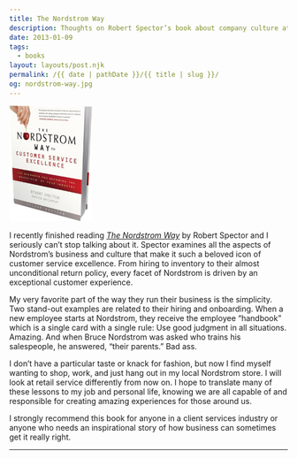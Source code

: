 ```yaml
---
title: The Nordstrom Way
description: Thoughts on Robert Spector’s book about company culture at Nordstrom.
date: 2013-01-09
tags: 
  - books
layout: layouts/post.njk
permalink: /{{ date | pathDate }}/{{ title | slug }}/
og: nordstrom-way.jpg
---
```


<img src="/img/nordstrom-way.jpg" style="max-width: 150px" alt="The Nordstrom Way book" />

I recently finished reading [_The Nordstrom Way_](http://amzn.com/1118076672) by Robert Spector and I seriously can’t stop talking about it. Spector examines all the aspects of Nordstrom’s business and culture that make it such a beloved icon of customer service excellence. From hiring to inventory to their almost unconditional return policy, every facet of Nordstrom is driven by an exceptional customer experience.

My very favorite part of the way they run their business is the simplicity. Two stand-out examples are related to their hiring and onboarding. When a new employee starts at Nordstrom, they receive the employee “handbook” which is a single card with a single rule: Use good judgment in all situations. Amazing. And when Bruce Nordstrom was asked who trains his salespeople, he answered, “their parents.” Bad ass.

I don’t have a particular taste or knack for fashion, but now I find myself wanting to shop, work, and just hang out in my local Nordstrom store. I will look at retail service differently from now on. I hope to translate many of these lessons to my job and personal life, knowing we are all capable of and responsible for creating amazing experiences for those around us.

I strongly recommend this book for anyone in a client services industry or anyone who needs an inspirational story of how business can sometimes get it really right.

---
